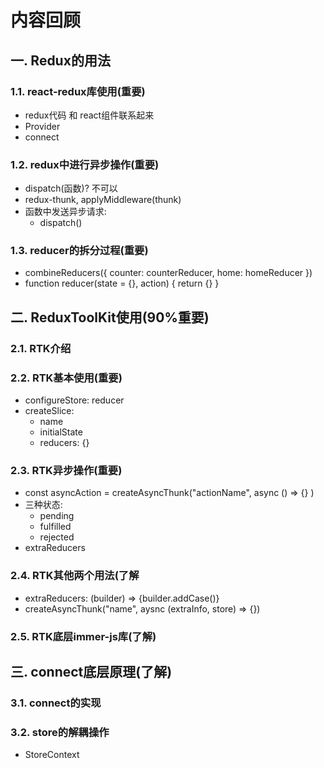 # 内容回顾

## 一. Redux的用法

### 1.1. react-redux库使用(重要)

* redux代码 和 react组件联系起来
* Provider
* connect





### 1.2. redux中进行异步操作(重要)

* dispatch(函数)? 不可以
* redux-thunk, applyMiddleware(thunk)
* 函数中发送异步请求:
  * dispatch()



### 1.3. reducer的拆分过程(重要)

* combineReducers({ counter: counterReducer, home: homeReducer })
* function reducer(state = {}, action) { return {} }





## 二. ReduxToolKit使用(90%重要)

### 2.1. RTK介绍





### 2.2. RTK基本使用(重要)

* configureStore: reducer
* createSlice:
  * name
  * initialState
  * reducers: {}



### 2.3. RTK异步操作(重要)

* const asyncAction =  createAsyncThunk("actionName", async () => {} )
* 三种状态:
  * pending
  * fulfilled
  * rejected
* extraReducers







### 2.4. RTK其他两个用法(了解

* extraReducers: (builder) => {builder.addCase()}
* createAsyncThunk("name", aysnc (extraInfo, store) => {})





### 2.5. RTK底层immer-js库(了解)







## 三. connect底层原理(了解)

### 3.1. connect的实现





### 3.2. store的解耦操作

* StoreContext






